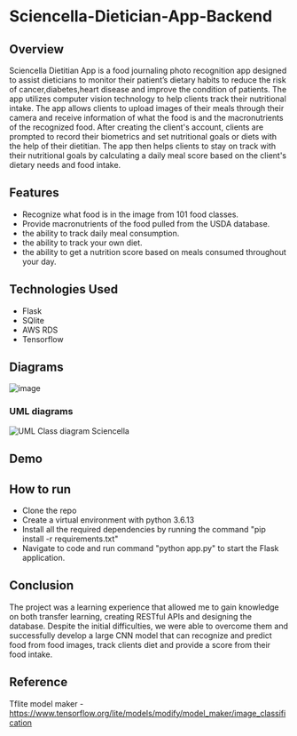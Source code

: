 # Sciencella-Dietician-App-Backend

## Overview
Sciencella Dietitian App is a food journaling photo recognition app designed to assist dieticians to monitor their patient’s dietary habits to reduce the risk of cancer,diabetes,heart disease and improve the condition of patients.
The app utilizes computer vision technology to help clients track their nutritional intake.
The app allows clients to upload images of their meals through their camera and receive information of what the food is and the macronutrients of the recognized food. 
After creating the client's account, clients are prompted to record their biometrics and set nutritional goals or diets with the help of their dietitian.
The app then helps clients to stay on track with their nutritional goals by calculating a daily meal score based on the client's dietary needs and food intake.
 
## Features
- Recognize what food is in the image from 101 food classes.
- Provide macronutrients of the food pulled from the USDA database.
- the ability to track daily meal consumption.
- the ability to track your own diet.
- the ability to get a nutrition score based on meals consumed throughout your day.

## Technologies Used
- Flask
- SQlite
- AWS RDS 
- Tensorflow

## Diagrams
![image](https://user-images.githubusercontent.com/33766593/222347696-6f7a1a48-c1fa-4579-bb6e-34192829bc4e.png)
### UML diagrams
![UML Class diagram Sciencella](https://user-images.githubusercontent.com/33766593/222351099-07cdebe1-df48-426f-87af-71d4388edf86.png)



## Demo

## How to run
- Clone the repo 
- Create a virtual environment with python 3.6.13 
- Install all the required dependencies by running the command "pip install -r requirements.txt"
- Navigate to code and run command "python app.py" to start the Flask application.


## Conclusion
The project was a learning experience that allowed me to gain knowledge on both transfer learning, creating RESTful APIs and designing the database.
Despite the initial difficulties, we were able to overcome them and successfully develop a large CNN model that can recognize and predict food from food images,
track clients diet and provide a score from their food intake.

## Reference
Tflite model maker - https://www.tensorflow.org/lite/models/modify/model_maker/image_classification
